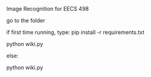 Image Recognition for EECS 498

go to the folder

if first time running, type:
pip install -r requirements.txt

python wiki.py

else:

python wiki.py
